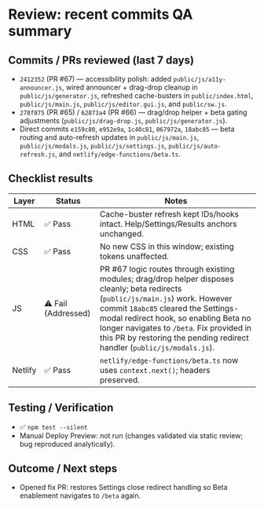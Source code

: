 # Review: recent commits QA summary

## Commits / PRs reviewed (last 7 days)
- `2412352` (PR #67) — accessibility polish: added `public/js/a11y-announcer.js`, wired announcer + drag-drop cleanup in `public/js/generator.js`, refreshed cache-busters in `public/index.html`, `public/js/main.js`, `public/js/editor.gui.js`, and `public/sw.js`.
- `278f875` (PR #65) / `62873a4` (PR #66) — drag/drop helper + beta gating adjustments (`public/js/drag-drop.js`, `public/js/generator.js`).
- Direct commits `e159c80`, `e952e9a`, `1c40c81`, `067972a`, `18abc85` — beta routing and auto-refresh updates in `public/js/main.js`, `public/js/modals.js`, `public/js/settings.js`, `public/js/auto-refresh.js`, and `netlify/edge-functions/beta.ts`.

## Checklist results
| Layer | Status | Notes |
| --- | --- | --- |
| HTML | ✅ Pass | Cache-buster refresh kept IDs/hooks intact. Help/Settings/Results anchors unchanged. |
| CSS | ✅ Pass | No new CSS in this window; existing tokens unaffected. |
| JS | ⚠️ Fail (Addressed) | PR #67 logic routes through existing modules; drag/drop helper disposes cleanly; beta redirects (`public/js/main.js`) work. However commit `18abc85` cleared the Settings-modal redirect hook, so enabling Beta no longer navigates to `/beta`. Fix provided in this PR by restoring the pending redirect handler (`public/js/modals.js`). |
| Netlify | ✅ Pass | `netlify/edge-functions/beta.ts` now uses `context.next()`; headers preserved. |

## Testing / Verification
- ✅ `npm test --silent`
- Manual Deploy Preview: not run (changes validated via static review; bug reproduced analytically).

## Outcome / Next steps
- Opened fix PR: restores Settings close redirect handling so Beta enablement navigates to `/beta` again.

